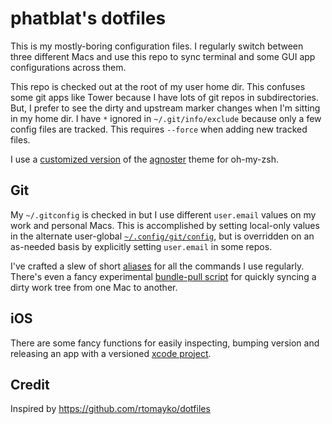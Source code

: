 # phatblat's dotfiles

This is my mostly-boring configuration files. I regularly switch between three different Macs and use this repo to sync terminal and some GUI app configurations across them. 

This repo is checked out at the root of my user home dir. This confuses some git apps like Tower because I have lots of git repos in subdirectories. But, I prefer to see the dirty and upstream marker changes when I'm sitting in my home dir. I have `*` ignored in `~/.git/info/exclude` because only a few config files are tracked. This requires `--force` when adding new tracked files.

I use a [customized version](https://github.com/phatblat/dotfiles/blob/master/.oh-my-zsh/themes/agnoster-phatblat.zsh-theme) of the [agnoster](https://github.com/robbyrussell/oh-my-zsh/blob/master/themes/agnoster.zsh-theme) theme for oh-my-zsh.

## Git

My `~/.gitconfig` is checked in but I use different `user.email` values on my work and personal Macs. This is accomplished by setting local-only values in the alternate user-global [`~/.config/git/config`](http://git-scm.com/docs/git-config#FILES), but is overridden on an as-needed basis by explicitly setting `user.email` in some repos.

I've crafted a slew of short [aliases](https://github.com/phatblat/dotfiles/blob/master/.dotfiles/git/alias.zsh) for all the commands I use regularly. There's even a fancy experimental [bundle-pull script](https://github.com/phatblat/dotfiles/blob/master/.dotfiles/git/bundle-pull.rb) for quickly syncing a dirty work tree from one Mac to another.

## iOS

There are some fancy functions for easily inspecting, bumping version and releasing an app with a versioned [xcode project](https://github.com/phatblat/dotfiles/blob/master/.dotfiles/ios/alias.zsh).

## Credit

Inspired by https://github.com/rtomayko/dotfiles

